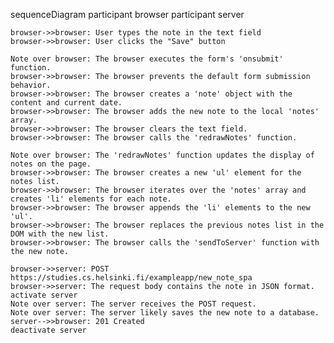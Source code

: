 sequenceDiagram
    participant browser
    participant server

    browser->>browser: User types the note in the text field
    browser->>browser: User clicks the "Save" button

    Note over browser: The browser executes the form's 'onsubmit' function.
    browser->>browser: The browser prevents the default form submission behavior.
    browser->>browser: The browser creates a 'note' object with the content and current date.
    browser->>browser: The browser adds the new note to the local 'notes' array.
    browser->>browser: The browser clears the text field.
    browser->>browser: The browser calls the 'redrawNotes' function.

    Note over browser: The 'redrawNotes' function updates the display of notes on the page.
    browser->>browser: The browser creates a new 'ul' element for the notes list.
    browser->>browser: The browser iterates over the 'notes' array and creates 'li' elements for each note.
    browser->>browser: The browser appends the 'li' elements to the new 'ul'.
    browser->>browser: The browser replaces the previous notes list in the DOM with the new list.
    browser->>browser: The browser calls the 'sendToServer' function with the new note.

    browser->>server: POST https://studies.cs.helsinki.fi/exampleapp/new_note_spa
    browser->>server: The request body contains the note in JSON format.
    activate server
    Note over server: The server receives the POST request.
    Note over server: The server likely saves the new note to a database.
    server-->>browser: 201 Created
    deactivate server
